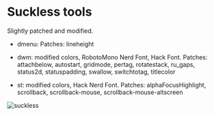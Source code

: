# Suckless tools

Slightly patched and modified.

* dmenu:
	Patches: lineheight

* dwm: modified colors, RobotoMono Nerd Font, Hack Font.
	Patches: attachbelow, autostart, gridmode, pertag, rotatestack, ru_gaps, status2d, statuspadding, swallow, switchtotag, titlecolor

* st: modified colors, Hack Nerd Font.
	Patches: alphaFocusHighlight, scrollback, scrollback-mouse, scrollback-mouse-altscreen

![suckless](https://raw.githubusercontent.com/geirda/Arch/master/suckless/suckless.png)
